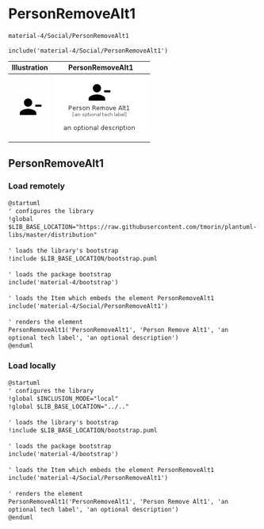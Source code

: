 # PersonRemoveAlt1


```text
material-4/Social/PersonRemoveAlt1
```

```text
include('material-4/Social/PersonRemoveAlt1')
```



| Illustration | PersonRemoveAlt1 |
| :---: | :---: |
| ![illustration for Illustration](../../material-4/Social/PersonRemoveAlt1.png) | ![illustration for PersonRemoveAlt1](../../material-4/Social/PersonRemoveAlt1.Local.png) |




## PersonRemoveAlt1

### Load remotely
```plantuml
@startuml
' configures the library
!global $LIB_BASE_LOCATION="https://raw.githubusercontent.com/tmorin/plantuml-libs/master/distribution"

' loads the library's bootstrap
!include $LIB_BASE_LOCATION/bootstrap.puml

' loads the package bootstrap
include('material-4/bootstrap')

' loads the Item which embeds the element PersonRemoveAlt1
include('material-4/Social/PersonRemoveAlt1')

' renders the element
PersonRemoveAlt1('PersonRemoveAlt1', 'Person Remove Alt1', 'an optional tech label', 'an optional description')
@enduml
```

### Load locally
```plantuml
@startuml
' configures the library
!global $INCLUSION_MODE="local"
!global $LIB_BASE_LOCATION="../.."

' loads the library's bootstrap
!include $LIB_BASE_LOCATION/bootstrap.puml

' loads the package bootstrap
include('material-4/bootstrap')

' loads the Item which embeds the element PersonRemoveAlt1
include('material-4/Social/PersonRemoveAlt1')

' renders the element
PersonRemoveAlt1('PersonRemoveAlt1', 'Person Remove Alt1', 'an optional tech label', 'an optional description')
@enduml
```

